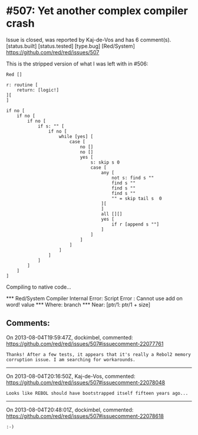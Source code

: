 
#507: Yet another complex compiler crash
================================================================================
Issue is closed, was reported by Kaj-de-Vos and has 6 comment(s).
[status.built] [status.tested] [type.bug] [Red/System]
<https://github.com/red/red/issues/507>

This is the stripped version of what I was left with in #506:

```
Red []

r: routine [
    return: [logic!]
][
]

if no [
    if no [
        if no [
            if s: "" [
                if no [
                    while [yes] [
                        case [
                            no []
                            no []
                            yes [
                                s: skip s 0
                                case [
                                    any [
                                        not s: find s ""
                                        find s ""
                                        find s ""
                                        find s ""
                                        "" = skip tail s  0
                                    ][
                                    ]
                                    all [][]
                                    yes [
                                        if r [append s ""]
                                    ]
                                ]
                            ]
                        ]
                    ]
                ]
            ]
        ]
    ]
]
```

Compiling to native code... 

**\* Red/System Compiler Internal Error: Script Error : Cannot use add on word! value 
**\* Where: branch 
**\* Near:  [ptr/1: ptr/1 + size]



Comments:
--------------------------------------------------------------------------------

On 2013-08-04T19:59:47Z, dockimbel, commented:
<https://github.com/red/red/issues/507#issuecomment-22077761>

    Thanks! After a few tests, it appears that it's really a Rebol2 memory corruption issue. I am searching for workarounds.

--------------------------------------------------------------------------------

On 2013-08-04T20:16:50Z, Kaj-de-Vos, commented:
<https://github.com/red/red/issues/507#issuecomment-22078048>

    Looks like REBOL should have bootstrapped itself fifteen years ago...

--------------------------------------------------------------------------------

On 2013-08-04T20:48:01Z, dockimbel, commented:
<https://github.com/red/red/issues/507#issuecomment-22078618>

    :-)

